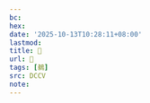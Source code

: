```yaml
---
bc:
hex:
date: '2025-10-13T10:28:11+08:00'
lastmod:
title: 􃹂
url: 􃹂
tags: [鶨]
src: DCCV
note:
---
```

